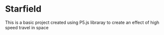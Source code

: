 # Starfield
This is a basic project created using P5.js libraray to create an effect of high speed travel in space

